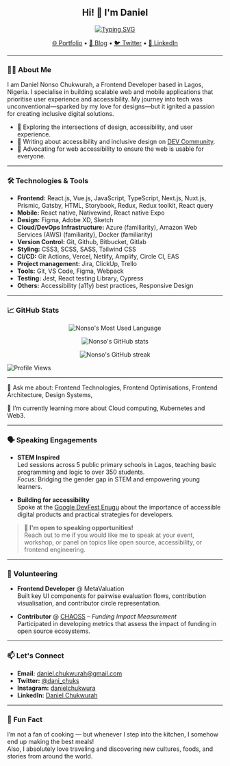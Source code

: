 <h2 align="center">Hi! 👋 I'm Daniel</h2>

<p align="center">
  <a href="https://github.com/nonsoo24">
    <img src="https://readme-typing-svg.herokuapp.com?font=Fira+Code&pause=1000&color=36BCF7&center=true&width=435&lines=Frontend+Developer;Accessibility+Advocate;Lifelong+Learner" alt="Typing SVG" />
  </a>
</p>

<p align="center">
  <a href="https://danielchukwurah.com">🌐 Portfolio</a> •
  <a href="https://dev.to/nonsoo24">📝 Blog</a> •
  <a href="https://twitter.com/dani_chuks">🐦 Twitter</a> •
  <a href="https://www.linkedin.com/in/daniel-chukwurah/">💼 LinkedIn</a>
</p>

---

### 👨‍💻 About Me

I am Daniel Nonso Chukwurah, a Frontend Developer based in Lagos, Nigeria. I specialise in building scalable web and mobile applications that prioritise user experience and accessibility. My journey into tech was unconventional—sparked by my love for designs—but it ignited a passion for creating inclusive digital solutions.

- 🌱 Exploring the intersections of design, accessibility, and user experience.
- 📝 Writing about accessibility and inclusive design on [DEV Community](https://dev.to/nonsoo24/building-for-accessibility-3gke).
- 🎯 Advocating for web accessibility to ensure the web is usable for everyone.

---

### 🛠️ Technologies & Tools

- **Frontend:** React.js, Vue.js, JavaScript, TypeScript, Next.js, Nuxt.js, Prismic, Gatsby, HTML, Storybook, Redux, Redux toolkit, React query
- **Mobile:** React native, Nativewind, React native Expo
- **Design:** Figma, Adobe XD, Sketch
- **Cloud/DevOps Infrastructure:** Azure (familiarity), Amazon Web Services (AWS) (familiarity), Docker (familiarity)
- **Version Control:** Git, Github, Bitbucket, Gitlab 
- **Styling:** CSS3, SCSS, SASS, Tailwind CSS
- **CI/CD:** Git Actions, Vercel, Netlify, Amplify, Circle CI, EAS
- **Project management:** Jira, ClickUp, Trello
- **Tools:** Git, VS Code, Figma, Webpack  
- **Testing:** Jest, React testing Library, Cypress
- **Others:** Accessibility (a11y) best practices, Responsive Design

---

### 📈 GitHub Stats

<p align="center">
  <img src="https://github-readme-stats.vercel.app/api/top-langs/?username=nonsoo24&layout=compact&theme=radical" alt="Nonso's Most Used Language" />
</p>

<p align="center">
  <img src="https://github-readme-stats.vercel.app/api?username=nonsoo24&show_icons=true&theme=tokyonight" alt="Nonso's GitHub stats" />
</p>

<p align="center">
  <img src="https://github-readme-streak-stats.herokuapp.com/?user=nonsoo24&theme=tokyonight" alt="Nonso's GitHub streak" />
</p>

![Profile Views](https://komarev.com/ghpvc/?username=nonsoo24&color=blueviolet&style=flat)

---
💬 Ask me about: Frontend Technologies, Frontend Optimisations, Frontend Architecture, Design Systems, 

🌱 I’m currently learning more about Cloud computing, Kubernetes and Web3.

---

### 🗣️ Speaking Engagements

- **STEM Inspired**  
  Led sessions across 5 public primary schools in Lagos, teaching basic programming and logic to over 350 students.  
  *Focus:* Bridging the gender gap in STEM and empowering young learners.

- **Building for accessibility**  
  Spoke at the [Google DevFest Enugu](https://www.linkedin.com/feed/update/urn:li:activity:7008856038934261760/) about the importance of accessible digital products and practical strategies for developers.

> **📢 I'm open to speaking opportunities!**  
> Reach out to me if you would like me to speak at your event, workshop, or panel on topics like open source, accessibility, or frontend engineering.


---

### 🤝 Volunteering

- **Frontend Developer** @ MetaValuation  
  Built key UI components for pairwise evaluation flows, contribution visualisation, and contributor circle representation.

- **Contributor** @ [CHAOSS](https://chaoss.community/) – *Funding Impact Measurement*  
  Participated in developing metrics that assess the impact of funding in open source ecosystems.  


---


### 📫 Let's Connect

- **Email:** [daniel.chukwurah@gmail.com](mailto:daniel.chukwurah@gmail.com)  
- **Twitter:** [@dani_chuks](https://twitter.com/dani_chuks)
- **Instagram:** [danielchukwura](https://www.instagram.com/danielchukwura/) 
- **LinkedIn:** [Daniel Chukwurah](https://www.linkedin.com/in/daniel-chukwurah/)  

---

### 🌟 Fun Fact

I’m not a fan of cooking — but whenever I step into the kitchen, I somehow end up making the best meals!  
Also, I absolutely love traveling and discovering new cultures, foods, and stories from around the world.

